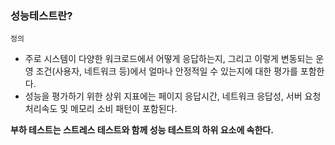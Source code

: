 ### 성능테스트란?
`정의`
- 주로 시스템이 다양한 워크로드에서 어떻게 응답하는지, 그리고 이렇게 변동되는 운영 조건(사용자, 네트워크 등)에서 얼마나 안정적일 수 있는지에 대한 평가를 포함한다.
- 성능을 평가하기 위한 상위 지표에는 페이지 응답시간, 네트워크 응답성, 서버 요청 처리속도 및 메모리 소비 패턴이 포함된다.

**부하 테스트는 스트레스 테스트와 함께 성능 테스트의 하위 요소에 속한다.**

